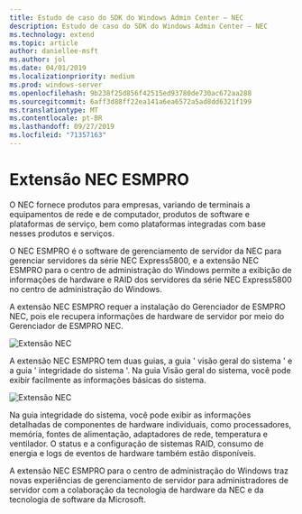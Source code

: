 ```yaml
---
title: Estudo de caso do SDK do Windows Admin Center – NEC
description: Estudo de caso do SDK do Windows Admin Center – NEC
ms.technology: extend
ms.topic: article
author: daniellee-msft
ms.author: jol
ms.date: 04/01/2019
ms.localizationpriority: medium
ms.prod: windows-server
ms.openlocfilehash: 9b238f25d856f42515ed93780de730ac672aa288
ms.sourcegitcommit: 6aff3d88ff22ea141a6ea6572a5ad8dd6321f199
ms.translationtype: MT
ms.contentlocale: pt-BR
ms.lasthandoff: 09/27/2019
ms.locfileid: "71357163"
---
```

# <a name="nec-esmpro-extension"></a>Extensão NEC ESMPRO

O NEC fornece produtos para empresas, variando de terminais a equipamentos de rede e de computador, produtos de software e plataformas de serviço, bem como plataformas integradas com base nesses produtos e serviços.

O NEC ESMPRO é o software de gerenciamento de servidor da NEC para gerenciar servidores da série NEC Express5800, e a extensão NEC ESMPRO para o centro de administração do Windows permite a exibição de informações de hardware e RAID dos servidores da série NEC Express5800 no centro de administração do Windows.

A extensão NEC ESMPRO requer a instalação do Gerenciador de ESMPRO NEC, pois ele recupera informações de hardware de servidor por meio do Gerenciador de ESMPRO NEC.

![Extensão NEC](../../media/extend-case-study-nec/nec-1.png)

A extensão NEC ESMPRO tem duas guias, a guia ' visão geral do sistema ' e a guia ' integridade do sistema '. Na guia Visão geral do sistema, você pode exibir facilmente as informações básicas do sistema.

![Extensão NEC](../../media/extend-case-study-nec/nec-2.png)

Na guia integridade do sistema, você pode exibir as informações detalhadas de componentes de hardware individuais, como processadores, memória, fontes de alimentação, adaptadores de rede, temperatura e ventilador. O status e a configuração de sistemas RAID, consumo de energia e logs de eventos de hardware também estão disponíveis.

A extensão NEC ESMPRO para o centro de administração do Windows traz novas experiências de gerenciamento de servidor para administradores de servidor com a colaboração da tecnologia de hardware da NEC e da tecnologia de software da Microsoft.